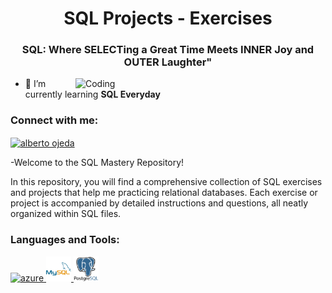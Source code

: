 
<h1 align="center"> SQL Projects - Exercises</h1>
<h3 align="center">SQL: Where SELECTing a Great Time Meets INNER Joy and OUTER Laughter"</h3>
<img align="right" alt="Coding" width="400" src="https://media.giphy.com/media/pOEbLRT4SwD35IELiQ/giphy.gif">

- 🌱 I’m currently learning **SQL Everyday**

<h3 align="left">Connect with me:</h3>
<p align="left">
  <a href="https://www.linkedin.com/in/alberto-ojeda-02174b219/" target="_blank">
    <img align="center" src="https://raw.githubusercontent.com/rahuldkjain/github-profile-readme-generator/master/src/images/icons/Social/linked-in-alt.svg" alt="alberto ojeda" height="30" width="40" />
  </a>
</p>

-Welcome to the SQL Mastery Repository!

In this repository, you will find a comprehensive collection of SQL exercises and projects that help me practicing relational databases. Each exercise or project is accompanied by detailed instructions and questions, all neatly organized within SQL files.

<h3 align="left">Languages and Tools:</h3>
<p align="left"> <a href="https://azure.microsoft.com/en-in/" target="_blank" rel="noreferrer"> <img src="https://www.vectorlogo.zone/logos/microsoft_azure/microsoft_azure-icon.svg" alt="azure" width="40" height="40"/> </a> <a href="https://www.mysql.com/" target="_blank" rel="noreferrer"> <img src="https://raw.githubusercontent.com/devicons/devicon/master/icons/mysql/mysql-original-wordmark.svg" alt="mysql" width="40" height="40"/> </a> <a href="https://www.postgresql.org" target="_blank" rel="noreferrer"> <img src="https://raw.githubusercontent.com/devicons/devicon/master/icons/postgresql/postgresql-original-wordmark.svg" alt="postgresql" width="40" height="40"/> </a> </p>
